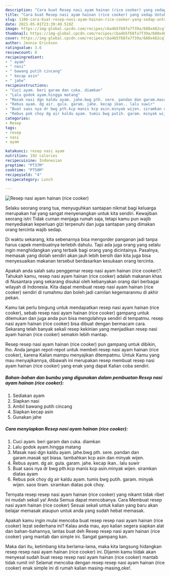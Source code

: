 ```yaml
---
description: "Cara buat Resep nasi ayam hainan (rice cooker) yang sedap Untuk Jualan"
title: "Cara buat Resep nasi ayam hainan (rice cooker) yang sedap Untuk Jualan"
slug: 1106-cara-buat-resep-nasi-ayam-hainan-rice-cooker-yang-sedap-untuk-jualan
date: 2021-05-01T23:39:49.519Z
image: https://img-global.cpcdn.com/recipes/cba4b5f68fa7f39a/680x482cq70/resep-nasi-ayam-hainan-rice-cooker-foto-resep-utama.jpg
thumbnail: https://img-global.cpcdn.com/recipes/cba4b5f68fa7f39a/680x482cq70/resep-nasi-ayam-hainan-rice-cooker-foto-resep-utama.jpg
cover: https://img-global.cpcdn.com/recipes/cba4b5f68fa7f39a/680x482cq70/resep-nasi-ayam-hainan-rice-cooker-foto-resep-utama.jpg
author: Jennie Erickson
ratingvalue: 3.6
reviewcount: 8
recipeingredient:
- " ayam"
- " nasi"
- " bawang putih cincang"
- " kecap asin"
- " jahe"
recipeinstructions:
- "Cuci ayam. beri garam dan cuka. diamkan"
- "Lalu godok ayam.hingga matang"
- "Masak nasi dgn kaldu ayam. jahe.bwg pth. sere. pandan dan garam.masak spt biasa. tambahkan kcp asin dan minyak wijen."
- "Rebus ayam. dg air. gula. garam. jahe. kecap ikan.. lalu suwir"
- "Buat saos nya dr bwg pth.kcp manis kcp asin.minyak wijen. siramkan diatas ayam"
- "Rebus pok choy dg air kaldu ayam. tumis bwg putih. garam. minyak wijen. saos tiram. siramkan diatas pok choy."
categories:
- Resep
tags:
- resep
- nasi
- ayam

katakunci: resep nasi ayam 
nutrition: 192 calories
recipecuisine: Indonesian
preptime: "PT37M"
cooktime: "PT50M"
recipeyield: "4"
recipecategory: Lunch

---
```



![Resep nasi ayam hainan (rice cooker)](https://img-global.cpcdn.com/recipes/cba4b5f68fa7f39a/680x482cq70/resep-nasi-ayam-hainan-rice-cooker-foto-resep-utama.jpg)

Selaku seorang orang tua, menyuguhkan santapan nikmat bagi keluarga merupakan hal yang sangat menyenangkan untuk kita sendiri. Kewajiban seorang istri Tidak cuman menjaga rumah saja, tetapi kamu pun wajib menyediakan keperluan gizi terpenuhi dan juga santapan yang dimakan orang tercinta wajib sedap.

Di waktu  sekarang, kita sebenarnya bisa mengorder panganan jadi tanpa harus capek membuatnya terlebih dahulu. Tapi ada juga orang yang selalu ingin menghidangkan yang terbaik bagi orang yang dicintainya. Pasalnya, memasak yang diolah sendiri akan jauh lebih bersih dan kita juga bisa menyesuaikan makanan tersebut berdasarkan kesukaan orang tercinta. 



Apakah anda salah satu penggemar resep nasi ayam hainan (rice cooker)?. Tahukah kamu, resep nasi ayam hainan (rice cooker) adalah makanan khas di Nusantara yang sekarang disukai oleh kebanyakan orang dari berbagai wilayah di Indonesia. Kita dapat membuat resep nasi ayam hainan (rice cooker) sendiri di rumahmu dan boleh jadi camilan kegemaranmu di akhir pekan.

Kamu tak perlu bingung untuk mendapatkan resep nasi ayam hainan (rice cooker), sebab resep nasi ayam hainan (rice cooker) gampang untuk ditemukan dan juga anda pun bisa mengolahnya sendiri di tempatmu. resep nasi ayam hainan (rice cooker) bisa dibuat dengan bermacam cara. Sekarang telah banyak sekali resep kekinian yang menjadikan resep nasi ayam hainan (rice cooker) semakin lebih mantap.

Resep resep nasi ayam hainan (rice cooker) pun gampang untuk dibikin, lho. Anda jangan repot-repot untuk membeli resep nasi ayam hainan (rice cooker), karena Kalian mampu menyajikan ditempatmu. Untuk Kamu yang mau menyajikannya, dibawah ini merupakan resep membuat resep nasi ayam hainan (rice cooker) yang enak yang dapat Kalian coba sendiri.

<!--inarticleads1-->

##### Bahan-bahan dan bumbu yang digunakan dalam pembuatan Resep nasi ayam hainan (rice cooker):

1. Sediakan  ayam
1. Siapkan  nasi
1. Ambil  bawang putih cincang
1. Siapkan  kecap asin
1. Gunakan  jahe




<!--inarticleads2-->

##### Cara menyiapkan Resep nasi ayam hainan (rice cooker):

1. Cuci ayam. beri garam dan cuka. diamkan
1. Lalu godok ayam.hingga matang
1. Masak nasi dgn kaldu ayam. jahe.bwg pth. sere. pandan dan garam.masak spt biasa. tambahkan kcp asin dan minyak wijen.
1. Rebus ayam. dg air. gula. garam. jahe. kecap ikan.. lalu suwir
1. Buat saos nya dr bwg pth.kcp manis kcp asin.minyak wijen. siramkan diatas ayam
1. Rebus pok choy dg air kaldu ayam. tumis bwg putih. garam. minyak wijen. saos tiram. siramkan diatas pok choy.




Ternyata resep resep nasi ayam hainan (rice cooker) yang nikamt tidak ribet ini mudah sekali ya! Anda Semua dapat mencobanya. Cara Membuat resep nasi ayam hainan (rice cooker) Sesuai sekali untuk kalian yang baru akan belajar memasak ataupun untuk anda yang sudah hebat memasak.

Apakah kamu ingin mulai mencoba buat resep resep nasi ayam hainan (rice cooker) lezat sederhana ini? Kalau anda mau, ayo kalian segera siapkan alat dan bahan-bahannya, lantas buat deh Resep resep nasi ayam hainan (rice cooker) yang mantab dan simple ini. Sangat gampang kan. 

Maka dari itu, ketimbang kita berlama-lama, maka kita langsung hidangkan resep resep nasi ayam hainan (rice cooker) ini. Dijamin kamu tiidak akan menyesal sudah buat resep resep nasi ayam hainan (rice cooker) mantab tidak rumit ini! Selamat mencoba dengan resep resep nasi ayam hainan (rice cooker) enak simple ini di rumah kalian masing-masing,oke!.

